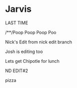 # Jarvis
LAST TIME

/**/Poop Poop Poop Poo

Nick's Edit from nick edit branch

Josh is editing too

Lets get Chipotle for lunch

ND EDIT#2

pizza

